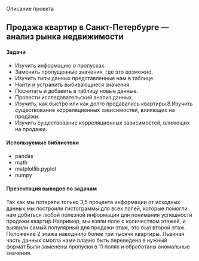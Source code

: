 Описание проекта 

## Продажа квартир в Санкт-Петербурге — анализ рынка недвижимости

#### Задачи

- Изучить информацию о пропусках.
- Заменить пропущенные значения, где это возможно.
- Изучить типы данных представленные нам в таблице.
- Найти и устранить выбивающиеся значения.
- Посчитать и добавить в таблицу новые данные.
- Провести исследовательский анализ данных.
- Изучить, как быстро или как долго продавались квартиры.8.Изучить существование корреляционных зависимостей, влияющих на продажи.
- Изучить существование корреляционных зависимостей, влияющих на продажи.

#### Используемые библиотеки

- pandas
- math
- matplotlib.pyplot
- numpy

#### Презентация выводов по задачам
Так как мы потеряли только 3,5 процента информации от исходных данных,мы построили гистограммы для всех полей, которые помогли нам добиться любой полезной информации для понимания успешности продажи квартир.Например, мы взяли поле с количеством этажей, и выявили самый популярный для продажи этаж, это был второй этаж. Положение 2 этажа наводнило более три тысячи квартиры. Львиная часть данных смогла нами плавно быть переведена в нужный формат.Были заменены пропуски в 11 полях и обработаны аномальные значения.
